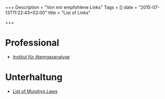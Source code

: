 +++
Description = "Von mir empfohlene Links"
Tags = []
date = "2015-07-13T11:22:43+02:00"
title = "List of Links"

+++

# Professional

* [Institut für Atemgasanalyse](https://uibk.ac.at/breath-research)

# Unterhaltung

* [List of Murphys Laws](http://userpage.chemie.fu-berlin.de/diverse/murphy/murphy2.html)
